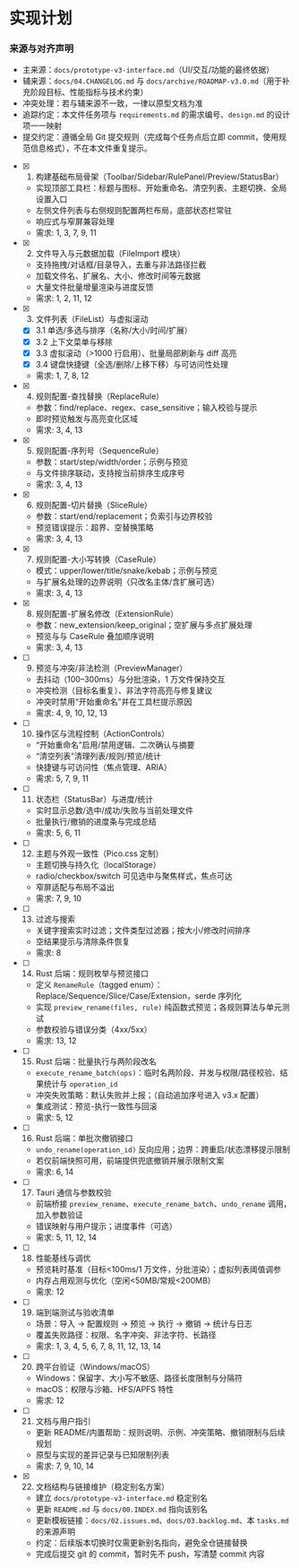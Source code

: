 # 实现计划

### 来源与对齐声明

- 主来源：`docs/prototype-v3-interface.md`（UI/交互/功能的最终依据）
- 辅来源：`docs/04.CHANGELOG.md` 与 `docs/archive/ROADMAP-v3.0.md`（用于补充阶段目标、性能指标与技术约束）
- 冲突处理：若与辅来源不一致，一律以原型文档为准
- 追踪约定：本文件任务项与 `requirements.md` 的需求编号、`design.md` 的设计项一一映射
- 提交约定：遵循全局 Git 提交规则（完成每个任务点后立即 commit，使用规范信息格式），不在本文件重复提示。

- [x] 1. 构建基础布局骨架（Toolbar/Sidebar/RulePanel/Preview/StatusBar）

  - 实现顶部工具栏：标题与图标、开始重命名、清空列表、主题切换、全局设置入口
  - 左侧文件列表与右侧规则配置两栏布局，底部状态栏常驻
  - 响应式与窄屏兼容处理
  - 需求: 1, 3, 7, 9, 11

- [x] 2. 文件导入与元数据加载（FileImport 模块）

  - 支持拖拽/对话框/目录导入，去重与非法路径拦截
  - 加载文件名、扩展名、大小、修改时间等元数据
  - 大量文件批量增量渲染与进度反馈
  - 需求: 1, 2, 11, 12

- [x] 3. 文件列表（FileList）与虚拟滚动

  - [x] 3.1 单选/多选与排序（名称/大小/时间/扩展）
  - [x] 3.2 上下文菜单与移除
  - [x] 3.3 虚拟滚动（>1000 行启用）、批量局部刷新与 diff 高亮
  - [x] 3.4 键盘快捷键（全选/删除/上移下移）与可访问性处理
  - 需求: 1, 7, 8, 12

- [x] 4. 规则配置-查找替换（ReplaceRule）

  - 参数：find/replace、regex、case_sensitive；输入校验与提示
  - 即时预览触发与高亮变化区域
  - 需求: 3, 4, 13

- [x] 5. 规则配置-序列号（SequenceRule）

  - 参数：start/step/width/order；示例与预览
  - 与文件排序联动，支持按当前排序生成序号
  - 需求: 3, 4, 13

- [x] 6. 规则配置-切片替换（SliceRule）

  - 参数：start/end/replacement；负索引与边界校验
  - 预览错误提示：超界、空替换策略
  - 需求: 3, 4, 13

- [x] 7. 规则配置-大小写转换（CaseRule）

  - 模式：upper/lower/title/snake/kebab；示例与预览
  - 与扩展名处理的边界说明（只改名主体/含扩展可选）
  - 需求: 3, 4, 13

- [x] 8. 规则配置-扩展名修改（ExtensionRule）

  - 参数：new_extension/keep_original；空扩展与多点扩展处理
  - 预览与与 CaseRule 叠加顺序说明
  - 需求: 3, 4, 13

- [ ] 9. 预览与冲突/非法检测（PreviewManager）

  - 去抖动（100–300ms）与分批渲染，1 万文件保持交互
  - 冲突检测（目标名重复）、非法字符高亮与修复建议
  - 冲突时禁用“开始重命名”并在工具栏提示原因
  - 需求: 4, 9, 10, 12, 13

- [ ] 10. 操作区与流程控制（ActionControls）

  - “开始重命名”启用/禁用逻辑、二次确认与摘要
  - “清空列表”清理列表/规则/预览/统计
  - 快捷键与可访问性（焦点管理、ARIA）
  - 需求: 5, 7, 9, 11

- [ ] 11. 状态栏（StatusBar）与进度/统计

  - 实时显示总数/选中/成功/失败与当前处理文件
  - 批量执行/撤销的进度条与完成总结
  - 需求: 5, 6, 11

- [ ] 12. 主题与外观一致性（Pico.css 定制）

  - 主题切换与持久化（localStorage）
  - radio/checkbox/switch 可见选中与聚焦样式，焦点可达
  - 窄屏适配与布局不溢出
  - 需求: 7, 9, 10

- [ ] 13. 过滤与搜索

  - 关键字搜索实时过滤；文件类型过滤器；按大小/修改时间排序
  - 空结果提示与清除条件恢复
  - 需求: 8

- [ ] 14. Rust 后端：规则枚举与预览接口

  - 定义 `RenameRule`（tagged enum）：Replace/Sequence/Slice/Case/Extension，serde 序列化
  - 实现 `preview_rename(files, rule)` 纯函数式预览；各规则算法与单元测试
  - 参数校验与错误分类（4xx/5xx）
  - 需求: 13, 12

- [ ] 15. Rust 后端：批量执行与两阶段改名

  - `execute_rename_batch(ops)`：临时名两阶段、并发与权限/路径校验、结果统计与 `operation_id`
  - 冲突失败策略：默认失败并上报；（自动追加序号进入 v3.x 配置）
  - 集成测试：预览-执行一致性与回滚
  - 需求: 5, 12

- [ ] 16. Rust 后端：单批次撤销接口

  - `undo_rename(operation_id)` 反向应用；边界：跨重启/状态漂移提示限制
  - 若仅前端快照可用，前端提供兜底撤销并展示限制文案
  - 需求: 6, 14

- [ ] 17. Tauri 通信与参数校验

  - 前端桥接 `preview_rename`、`execute_rename_batch`、`undo_rename` 调用，加入参数验证
  - 错误映射与用户提示；进度事件（可选）
  - 需求: 5, 11, 12, 14

- [ ] 18. 性能基线与调优

  - 预览耗时基准（目标<100ms/1 万文件，分批渲染）；虚拟列表阈值调参
  - 内存占用观测与优化（空闲<50MB/常规<200MB）
  - 需求: 12

- [ ] 19. 端到端测试与验收清单

  - 场景：导入 → 配置规则 → 预览 → 执行 → 撤销 → 统计与日志
  - 覆盖失败路径：权限、名字冲突、非法字符、长路径
  - 需求: 1, 3, 4, 5, 6, 7, 8, 11, 12, 13, 14

- [ ] 20. 跨平台验证（Windows/macOS）

  - Windows：保留字、大小写不敏感、路径长度限制与分隔符
  - macOS：权限与沙箱、HFS/APFS 特性
  - 需求: 12

- [ ] 21. 文档与用户指引

  - 更新 README/内置帮助：规则说明、示例、冲突策略、撤销限制与后续规划
  - 原型与实现的差异记录与已知限制列表
  - 需求: 7, 9, 10, 14

- [x] 22. 文档结构与链接维护（稳定别名方案）

  - 建立 `docs/prototype-v3-interface.md` 稳定别名
  - 更新 `README.md` 与 `docs/00.INDEX.md` 指向该别名
  - 更新模板链接：`docs/02.issues.md`、`docs/03.backlog.md`、本 `tasks.md` 的来源声明
  - 约定：后续版本切换时仅需更新别名指向，避免全仓链接替换
  - 完成后提交 git 的 commit，暂时先不 push，写清楚 commit 内容
